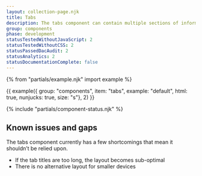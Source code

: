 ```yaml
---
layout: collection-page.njk
title: Tabs
description: The tabs component can contain multiple sections of information.
group: components
phase: development
statusTestedWithoutJavaScript: 2
statusTestedWithoutCSS: 2
statusPassedDacAudit: 2
statusAnalytics: 2
statusDocumentationComplete: false
---
```


{% from "partials/example.njk" import example %}

{{ example({ group: "components", item: "tabs", example: "default", html: true, nunjucks: true, size: "s"}, 2) }}

{% include "partials/component-status.njk" %}

<!-- ## Without JavaScript

{{ example({ group: "components", item: "tabs", example: "default-no-js", html: false, nunjucks: false, size: "s"}) }}

## Without CSS

{{ example({ group: "components", item: "tabs", example: "default-no-css", html: false, nunjucks: false, size: "s"}) }}

## Without CSS or JavaScript

{{ example({ group: "components", item: "tabs", example: "default-no-css-no-js", html: false, nunjucks: false, size: "s"}) }} -->

## Known issues and gaps

The tabs component currently has a few shortcomings that mean it shouldn’t be relied upon.

- If the tab titles are too long, the layout becomes sub-optimal
- There is no alternative layout for smaller devices
